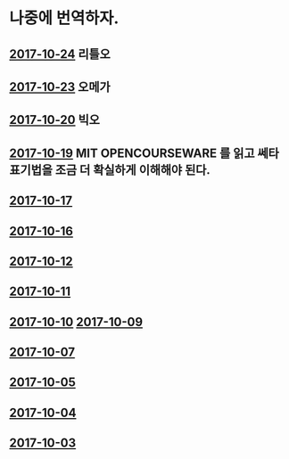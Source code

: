 # 나중에 번역하자.
## [2017-10-24](2017-10-24) 리틀오
## [2017-10-23](2017-10-23) 오메가
## [2017-10-20](2017-10-20) 빅오
## [2017-10-19](2017-10-19) MIT OPENCOURSEWARE 를 읽고 쎄타 표기법을 조금 더 확실하게 이해해야 된다.
## [2017-10-17](2017-10-17)
## [2017-10-16](2017-10-16)
## [2017-10-12](2017-10-12)
## [2017-10-11](2017-10-11)
## [2017-10-10](2017-10-10) [2017-10-09](2017-10-09)
## [2017-10-07](2017-10-07)
## [2017-10-05](2017-10-05)
## [2017-10-04](2017-10-04)
## [2017-10-03](2017-10-03)